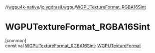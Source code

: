 //[wgpu4k-native](../../index.md)/[io.ygdrasil.wgpu](index.md)/[WGPUTextureFormat_RGBA16Sint](-w-g-p-u-texture-format_-r-g-b-a16-sint.md)

# WGPUTextureFormat_RGBA16Sint

[common]\
const val [WGPUTextureFormat_RGBA16Sint](-w-g-p-u-texture-format_-r-g-b-a16-sint.md): [WGPUTextureFormat](-w-g-p-u-texture-format/index.md)